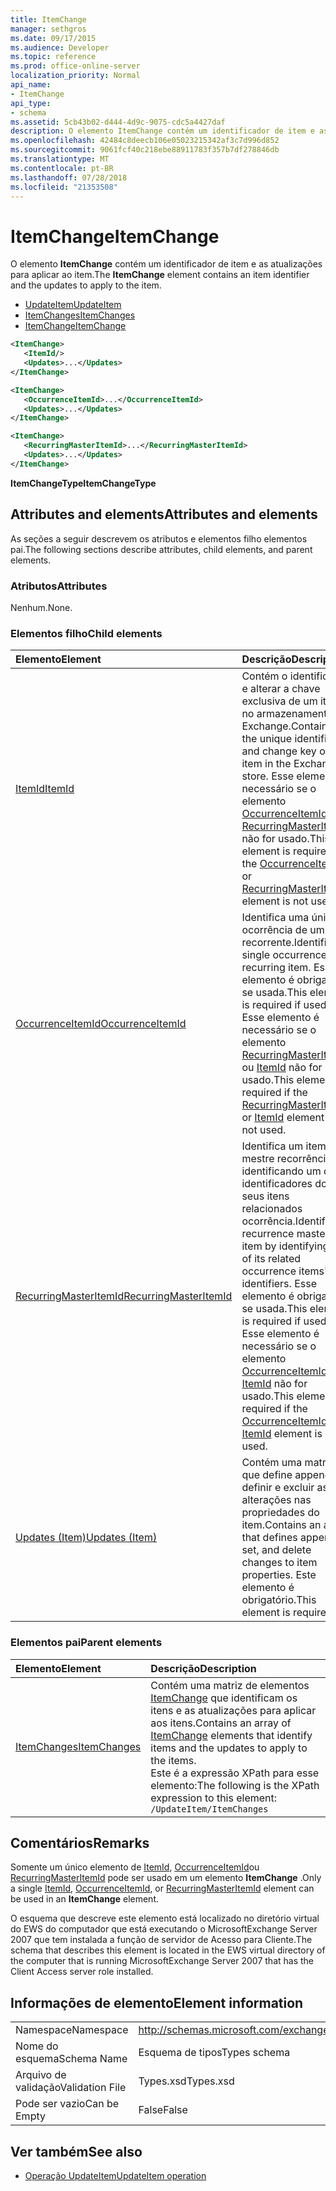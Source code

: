 ```yaml
---
title: ItemChange
manager: sethgros
ms.date: 09/17/2015
ms.audience: Developer
ms.topic: reference
ms.prod: office-online-server
localization_priority: Normal
api_name:
- ItemChange
api_type:
- schema
ms.assetid: 5cb43b02-d444-4d9c-9075-cdc5a4427daf
description: O elemento ItemChange contém um identificador de item e as atualizações para aplicar ao item.
ms.openlocfilehash: 42484c8deecb106e05023215342af3c7d996d852
ms.sourcegitcommit: 9061fcf40c218ebe88911783f357b7df278846db
ms.translationtype: MT
ms.contentlocale: pt-BR
ms.lasthandoff: 07/28/2018
ms.locfileid: "21353508"
---
```

# <a name="itemchange"></a><span data-ttu-id="f5ac6-103">ItemChange</span><span class="sxs-lookup"><span data-stu-id="f5ac6-103">ItemChange</span></span>

<span data-ttu-id="f5ac6-104">O elemento **ItemChange** contém um identificador de item e as atualizações para aplicar ao item.</span><span class="sxs-lookup"><span data-stu-id="f5ac6-104">The **ItemChange** element contains an item identifier and the updates to apply to the item.</span></span> 
  
- [<span data-ttu-id="f5ac6-105">UpdateItem</span><span class="sxs-lookup"><span data-stu-id="f5ac6-105">UpdateItem</span></span>](updateitem.md) 
- [<span data-ttu-id="f5ac6-106">ItemChanges</span><span class="sxs-lookup"><span data-stu-id="f5ac6-106">ItemChanges</span></span>](itemchanges.md)
- [<span data-ttu-id="f5ac6-107">ItemChange</span><span class="sxs-lookup"><span data-stu-id="f5ac6-107">ItemChange</span></span>](itemchange.md)
  
```xml
<ItemChange>
   <ItemId/>
   <Updates>...</Updates>
</ItemChange>
```

```xml
<ItemChange>
   <OccurrenceItemId>...</OccurrenceItemId>
   <Updates>...</Updates>
</ItemChange>
```

```xml
<ItemChange>
   <RecurringMasterItemId>...</RecurringMasterItemId>
   <Updates>...</Updates>
</ItemChange>
```

<span data-ttu-id="f5ac6-108">**ItemChangeType**</span><span class="sxs-lookup"><span data-stu-id="f5ac6-108">**ItemChangeType**</span></span>

## <a name="attributes-and-elements"></a><span data-ttu-id="f5ac6-109">Attributes and elements</span><span class="sxs-lookup"><span data-stu-id="f5ac6-109">Attributes and elements</span></span>

<span data-ttu-id="f5ac6-110">As seções a seguir descrevem os atributos e elementos filho elementos pai.</span><span class="sxs-lookup"><span data-stu-id="f5ac6-110">The following sections describe attributes, child elements, and parent elements.</span></span>
  
### <a name="attributes"></a><span data-ttu-id="f5ac6-111">Atributos</span><span class="sxs-lookup"><span data-stu-id="f5ac6-111">Attributes</span></span>

<span data-ttu-id="f5ac6-112">Nenhum.</span><span class="sxs-lookup"><span data-stu-id="f5ac6-112">None.</span></span>
  
### <a name="child-elements"></a><span data-ttu-id="f5ac6-113">Elementos filho</span><span class="sxs-lookup"><span data-stu-id="f5ac6-113">Child elements</span></span>

|<span data-ttu-id="f5ac6-114">**Elemento**</span><span class="sxs-lookup"><span data-stu-id="f5ac6-114">**Element**</span></span>|<span data-ttu-id="f5ac6-115">**Descrição**</span><span class="sxs-lookup"><span data-stu-id="f5ac6-115">**Description**</span></span>|
|:-----|:-----|
|[<span data-ttu-id="f5ac6-116">ItemId</span><span class="sxs-lookup"><span data-stu-id="f5ac6-116">ItemId</span></span>](itemid.md) <br/> |<span data-ttu-id="f5ac6-117">Contém o identificador e alterar a chave exclusiva de um item no armazenamento do Exchange.</span><span class="sxs-lookup"><span data-stu-id="f5ac6-117">Contains the unique identifier and change key of an item in the Exchange store.</span></span> <span data-ttu-id="f5ac6-118">Esse elemento é necessário se o elemento [OccurrenceItemId](occurrenceitemid.md) ou [RecurringMasterItemId](recurringmasteritemid.md) não for usado.</span><span class="sxs-lookup"><span data-stu-id="f5ac6-118">This element is required if the [OccurrenceItemId](occurrenceitemid.md) or [RecurringMasterItemId](recurringmasteritemid.md) element is not used.</span></span>  <br/> |
|[<span data-ttu-id="f5ac6-119">OccurrenceItemId</span><span class="sxs-lookup"><span data-stu-id="f5ac6-119">OccurrenceItemId</span></span>](occurrenceitemid.md) <br/> |<span data-ttu-id="f5ac6-120">Identifica uma única ocorrência de um item recorrente.</span><span class="sxs-lookup"><span data-stu-id="f5ac6-120">Identifies a single occurrence of a recurring item.</span></span> <span data-ttu-id="f5ac6-121">Esse elemento é obrigatório se usada.</span><span class="sxs-lookup"><span data-stu-id="f5ac6-121">This element is required if used.</span></span> <span data-ttu-id="f5ac6-122">Esse elemento é necessário se o elemento [RecurringMasterItemId](recurringmasteritemid.md) ou [ItemId](itemid.md) não for usado.</span><span class="sxs-lookup"><span data-stu-id="f5ac6-122">This element is required if the [RecurringMasterItemId](recurringmasteritemid.md) or [ItemId](itemid.md) element is not used.</span></span>  <br/> |
|[<span data-ttu-id="f5ac6-123">RecurringMasterItemId</span><span class="sxs-lookup"><span data-stu-id="f5ac6-123">RecurringMasterItemId</span></span>](recurringmasteritemid.md) <br/> |<span data-ttu-id="f5ac6-124">Identifica um item-mestre recorrência identificando um dos identificadores dos seus itens relacionados ocorrência.</span><span class="sxs-lookup"><span data-stu-id="f5ac6-124">Identifies a recurrence master item by identifying one of its related occurrence items' identifiers.</span></span> <span data-ttu-id="f5ac6-125">Esse elemento é obrigatório se usada.</span><span class="sxs-lookup"><span data-stu-id="f5ac6-125">This element is required if used.</span></span> <span data-ttu-id="f5ac6-126">Esse elemento é necessário se o elemento [OccurrenceItemId](occurrenceitemid.md) ou [ItemId](itemid.md) não for usado.</span><span class="sxs-lookup"><span data-stu-id="f5ac6-126">This element is required if the [OccurrenceItemId](occurrenceitemid.md) or [ItemId](itemid.md) element is not used.</span></span>  <br/> |
|[<span data-ttu-id="f5ac6-127">Updates (Item)</span><span class="sxs-lookup"><span data-stu-id="f5ac6-127">Updates (Item)</span></span>](updates-item.md) <br/> |<span data-ttu-id="f5ac6-128">Contém uma matriz que define append, definir e excluir as alterações nas propriedades do item.</span><span class="sxs-lookup"><span data-stu-id="f5ac6-128">Contains an array that defines append, set, and delete changes to item properties.</span></span> <span data-ttu-id="f5ac6-129">Este elemento é obrigatório.</span><span class="sxs-lookup"><span data-stu-id="f5ac6-129">This element is required.</span></span>  <br/> |
   
### <a name="parent-elements"></a><span data-ttu-id="f5ac6-130">Elementos pai</span><span class="sxs-lookup"><span data-stu-id="f5ac6-130">Parent elements</span></span>

|<span data-ttu-id="f5ac6-131">**Elemento**</span><span class="sxs-lookup"><span data-stu-id="f5ac6-131">**Element**</span></span>|<span data-ttu-id="f5ac6-132">**Descrição**</span><span class="sxs-lookup"><span data-stu-id="f5ac6-132">**Description**</span></span>|
|:-----|:-----|
|[<span data-ttu-id="f5ac6-133">ItemChanges</span><span class="sxs-lookup"><span data-stu-id="f5ac6-133">ItemChanges</span></span>](itemchanges.md) <br/> |<span data-ttu-id="f5ac6-134">Contém uma matriz de elementos [ItemChange](itemchange.md) que identificam os itens e as atualizações para aplicar aos itens.</span><span class="sxs-lookup"><span data-stu-id="f5ac6-134">Contains an array of [ItemChange](itemchange.md) elements that identify items and the updates to apply to the items.</span></span>  <br/> <span data-ttu-id="f5ac6-135">Este é a expressão XPath para esse elemento:</span><span class="sxs-lookup"><span data-stu-id="f5ac6-135">The following is the XPath expression to this element:</span></span>  <br/>  `/UpdateItem/ItemChanges` <br/> |
   
## <a name="remarks"></a><span data-ttu-id="f5ac6-136">Comentários</span><span class="sxs-lookup"><span data-stu-id="f5ac6-136">Remarks</span></span>

<span data-ttu-id="f5ac6-137">Somente um único elemento de [ItemId](itemid.md), [OccurrenceItemId](occurrenceitemid.md)ou [RecurringMasterItemId](recurringmasteritemid.md) pode ser usado em um elemento **ItemChange** .</span><span class="sxs-lookup"><span data-stu-id="f5ac6-137">Only a single [ItemId](itemid.md), [OccurrenceItemId](occurrenceitemid.md), or [RecurringMasterItemId](recurringmasteritemid.md) element can be used in an **ItemChange** element.</span></span> 
  
<span data-ttu-id="f5ac6-138">O esquema que descreve este elemento está localizado no diretório virtual do EWS do computador que está executando o MicrosoftExchange Server 2007 que tem instalada a função de servidor de Acesso para Cliente.</span><span class="sxs-lookup"><span data-stu-id="f5ac6-138">The schema that describes this element is located in the EWS virtual directory of the computer that is running MicrosoftExchange Server 2007 that has the Client Access server role installed.</span></span>
  
## <a name="element-information"></a><span data-ttu-id="f5ac6-139">Informações de elemento</span><span class="sxs-lookup"><span data-stu-id="f5ac6-139">Element information</span></span>

|||
|:-----|:-----|
|<span data-ttu-id="f5ac6-140">Namespace</span><span class="sxs-lookup"><span data-stu-id="f5ac6-140">Namespace</span></span>  <br/> |http://schemas.microsoft.com/exchange/services/2006/types  <br/> |
|<span data-ttu-id="f5ac6-141">Nome do esquema</span><span class="sxs-lookup"><span data-stu-id="f5ac6-141">Schema Name</span></span>  <br/> |<span data-ttu-id="f5ac6-142">Esquema de tipos</span><span class="sxs-lookup"><span data-stu-id="f5ac6-142">Types schema</span></span>  <br/> |
|<span data-ttu-id="f5ac6-143">Arquivo de validação</span><span class="sxs-lookup"><span data-stu-id="f5ac6-143">Validation File</span></span>  <br/> |<span data-ttu-id="f5ac6-144">Types.xsd</span><span class="sxs-lookup"><span data-stu-id="f5ac6-144">Types.xsd</span></span>  <br/> |
|<span data-ttu-id="f5ac6-145">Pode ser vazio</span><span class="sxs-lookup"><span data-stu-id="f5ac6-145">Can be Empty</span></span>  <br/> |<span data-ttu-id="f5ac6-146">False</span><span class="sxs-lookup"><span data-stu-id="f5ac6-146">False</span></span>  <br/> |
   
## <a name="see-also"></a><span data-ttu-id="f5ac6-147">Ver também</span><span class="sxs-lookup"><span data-stu-id="f5ac6-147">See also</span></span>

- [<span data-ttu-id="f5ac6-148">Operação UpdateItem</span><span class="sxs-lookup"><span data-stu-id="f5ac6-148">UpdateItem operation</span></span>](updateitem-operation.md)

